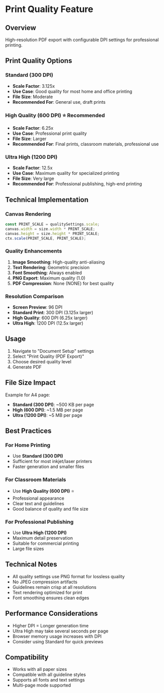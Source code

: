 # Print Quality Feature

## Overview
High-resolution PDF export with configurable DPI settings for professional printing.

## Print Quality Options

### Standard (300 DPI)
- **Scale Factor**: 3.125x
- **Use Case**: Good quality for most home and office printing
- **File Size**: Moderate
- **Recommended For**: General use, draft prints

### High Quality (600 DPI) ⭐ Recommended
- **Scale Factor**: 6.25x
- **Use Case**: Professional print quality
- **File Size**: Larger
- **Recommended For**: Final prints, classroom materials, professional use

### Ultra High (1200 DPI)
- **Scale Factor**: 12.5x
- **Use Case**: Maximum quality for specialized printing
- **File Size**: Very large
- **Recommended For**: Professional publishing, high-end printing

## Technical Implementation

### Canvas Rendering
```typescript
const PRINT_SCALE = qualitySettings.scale;
canvas.width = size.width * PRINT_SCALE;
canvas.height = size.height * PRINT_SCALE;
ctx.scale(PRINT_SCALE, PRINT_SCALE);
```

### Quality Enhancements
1. **Image Smoothing**: High-quality anti-aliasing
2. **Text Rendering**: Geometric precision
3. **Font Smoothing**: Always enabled
4. **PNG Export**: Maximum quality (1.0)
5. **PDF Compression**: None (NONE) for best quality

### Resolution Comparison
- **Screen Preview**: 96 DPI
- **Standard Print**: 300 DPI (3.125x larger)
- **High Quality**: 600 DPI (6.25x larger)
- **Ultra High**: 1200 DPI (12.5x larger)

## Usage

1. Navigate to "Document Setup" settings
2. Select "Print Quality (PDF Export)"
3. Choose desired quality level
4. Generate PDF

## File Size Impact

Example for A4 page:
- **Standard (300 DPI)**: ~500 KB per page
- **High (600 DPI)**: ~1.5 MB per page
- **Ultra (1200 DPI)**: ~5 MB per page

## Best Practices

### For Home Printing
- Use **Standard (300 DPI)**
- Sufficient for most inkjet/laser printers
- Faster generation and smaller files

### For Classroom Materials
- Use **High Quality (600 DPI)** ⭐
- Professional appearance
- Clear text and guidelines
- Good balance of quality and file size

### For Professional Publishing
- Use **Ultra High (1200 DPI)**
- Maximum detail preservation
- Suitable for commercial printing
- Large file sizes

## Technical Notes

- All quality settings use PNG format for lossless quality
- No JPEG compression artifacts
- Guidelines remain crisp at all resolutions
- Text rendering optimized for print
- Font smoothing ensures clean edges

## Performance Considerations

- Higher DPI = Longer generation time
- Ultra High may take several seconds per page
- Browser memory usage increases with DPI
- Consider using Standard for quick previews

## Compatibility

- Works with all paper sizes
- Compatible with all guideline styles
- Supports all fonts and text settings
- Multi-page mode supported
